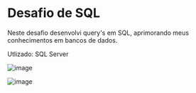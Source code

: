 # Desafio de SQL

Neste desafio desenvolvi query's em SQL, aprimorando meus conhecimentos em bancos de dados. 

Utlizado: SQL Server

![image](https://github.com/user-attachments/assets/ce072400-8f37-4fee-a734-f53fb0bca48e)

![image](https://github.com/user-attachments/assets/ff34f5ce-e451-4631-9cce-098f71d8be56)
